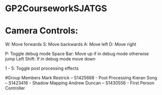 # GP2CourseworkSJATGS
# Camera Controls:
W: Move forwards
S: Move backwards
A: Move left
D: Move right

P: Toggle debug mode
Space Bar: Move up if in debug mode otherwise jump
Left Shift: If in debug mode move down

1 - 5: Toggle post processing effects

#Group Members
Mark Restrick – S1425688 - Post Processing
Kieran Song – S1423416 - Shadow Mapping
Andrew Duncan – S1430556 - First Person Controller
